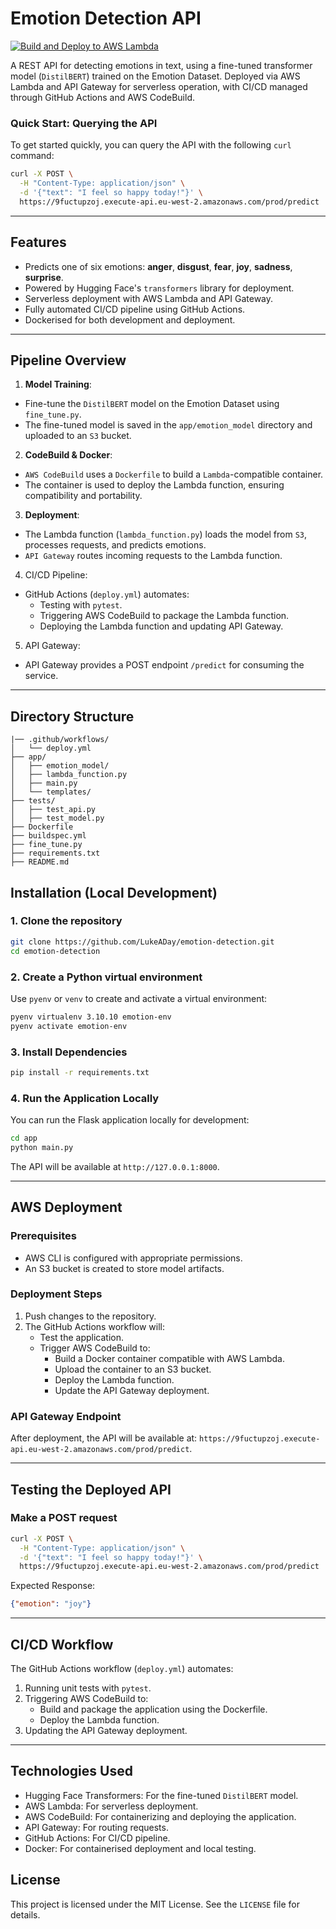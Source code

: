 # Emotion Detection API

[![Build and Deploy to AWS Lambda](https://github.com/LukeADay/emotion-detector-transformers-api/actions/workflows/deploy.yaml/badge.svg)](https://github.com/LukeADay/emotion-detector-transformers-api/actions/workflows/deploy.yaml/badge.svg)

A REST API for detecting emotions in text, using a fine-tuned transformer model (`DistilBERT`) trained on the Emotion Dataset. Deployed via AWS Lambda and API Gateway for serverless operation, with CI/CD managed through GitHub Actions and AWS CodeBuild.

### Quick Start: Querying the API

To get started quickly, you can query the API with the following `curl` command:

```bash
curl -X POST \
  -H "Content-Type: application/json" \
  -d '{"text": "I feel so happy today!"}' \
  https://9fuctupzoj.execute-api.eu-west-2.amazonaws.com/prod/predict

```

---

## Features
- Predicts one of six emotions: **anger**, **disgust**, **fear**, **joy**, **sadness**, **surprise**.
- Powered by Hugging Face's `transformers` library for deployment.
- Serverless deployment with AWS Lambda and API Gateway.
- Fully automated CI/CD pipeline using GitHub Actions.
- Dockerised for both development and deployment.

---

## Pipeline Overview

1. **Model Training**:
- Fine-tune the `DistilBERT` model on the Emotion Dataset using `fine_tune.py`.
- The fine-tuned model is saved in the `app/emotion_model` directory and uploaded to an `S3` bucket.

2. **CodeBuild & Docker**:
- `AWS CodeBuild` uses a `Dockerfile` to build a `Lambda`-compatible container.
- The container is used to deploy the Lambda function, ensuring compatibility and portability.

3. **Deployment**:

- The Lambda function (`lambda_function.py`) loads the model from `S3`, processes requests, and predicts emotions.
- `API Gateway` routes incoming requests to the Lambda function.

4. CI/CD Pipeline:
- GitHub Actions (`deploy.yml`) automates:
    + Testing with `pytest`.
    + Triggering AWS CodeBuild to package the Lambda function.
    + Deploying the Lambda function and updating API Gateway.

5. API Gateway:
- API Gateway provides a POST endpoint `/predict` for consuming the service.

---

## Directory Structure

```
|── .github/workflows/
│   └── deploy.yml
├── app/
│   ├── emotion_model/
│   ├── lambda_function.py
│   ├── main.py
│   └── templates/
├── tests/
│   ├── test_api.py
│   ├── test_model.py
├── Dockerfile
├── buildspec.yml
├── fine_tune.py
├── requirements.txt
├── README.md

```

## Installation (Local Development)

### 1. Clone the repository
```bash
git clone https://github.com/LukeADay/emotion-detection.git
cd emotion-detection
```

### 2. Create a Python virtual environment
Use `pyenv` or `venv` to create and activate a virtual environment:

```bash
pyenv virtualenv 3.10.10 emotion-env
pyenv activate emotion-env
```

### 3. Install Dependencies

```bash
pip install -r requirements.txt
```

### 4. Run the Application Locally

You can run the Flask application locally for development:

```bash
cd app
python main.py
```

The API will be available at `http://127.0.0.1:8000`.

---

## AWS Deployment

### Prerequisites
- AWS CLI is configured with appropriate permissions.
- An S3 bucket is created to store model artifacts.

### Deployment Steps

1. Push changes to the repository.
2. The GitHub Actions workflow will:
    - Test the application.
    - Trigger AWS CodeBuild to:
        + Build a Docker container compatible with AWS Lambda.
        + Upload the container to an S3 bucket.
        + Deploy the Lambda function.
        + Update the API Gateway deployment.

###  API Gateway Endpoint

After deployment, the API will be available at: `https://9fuctupzoj.execute-api.eu-west-2.amazonaws.com/prod/predict`.

--- 

## Testing the Deployed API

### Make a POST request

```bash
curl -X POST \
  -H "Content-Type: application/json" \
  -d '{"text": "I feel so happy today!"}' \
  https://9fuctupzoj.execute-api.eu-west-2.amazonaws.com/prod/predict
```

Expected Response:

```json
{"emotion": "joy"}
```

---

## CI/CD Workflow

The GitHub Actions workflow (`deploy.yml`) automates:

1. Running unit tests with `pytest`.
2. Triggering AWS CodeBuild to:
    - Build and package the application using the Dockerfile.
    - Deploy the Lambda function.
3. Updating the API Gateway deployment.

---

## Technologies Used

- Hugging Face Transformers: For the fine-tuned `DistilBERT` model.
- AWS Lambda: For serverless deployment.
- AWS CodeBuild: For containerizing and deploying the application.
- API Gateway: For routing requests.
- GitHub Actions: For CI/CD pipeline.
- Docker: For containerised deployment and local testing.

## License

This project is licensed under the MIT License. See the `LICENSE` file for details.

